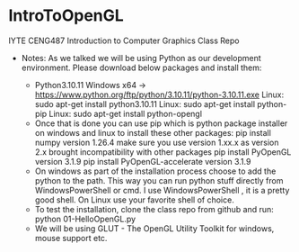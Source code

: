 # IntroToOpenGL
IYTE CENG487 Introduction to Computer Graphics Class Repo

- Notes:
	As we talked we will be using Python as our development environment. Please download below packages and install them:

	- Python3.10.11
		Windows x64 -> https://www.python.org/ftp/python/3.10.11/python-3.10.11.exe
		Linux: sudo apt-get install python3.10.11
			Linux: sudo apt-get install python-pip
			Linux: sudo apt-get install python-opengl
	- Once that is done you can use pip which is python package installer on windows and linux to install these other packages:
		pip install numpy version 1.26.4
			make sure you use version 1.xx.x as version 2.x brought incompatibility with other packages
		pip install PyOpenGL version 3.1.9
		pip install PyOpenGL-accelerate version 3.1.9
	- On windows as part of the installation process choose to add the python to the path. This way you can run python stuff directly from WindowsPowerShell or cmd. I use WindowsPowerShell , it is a pretty good shell. On Linux use your favorite shell of choice.
	- To test the installation, clone the class repo from github and run:
		python 01-HelloOpenGL.py
	- We will be using GLUT - The OpenGL Utility Toolkit for windows, mouse support etc.


